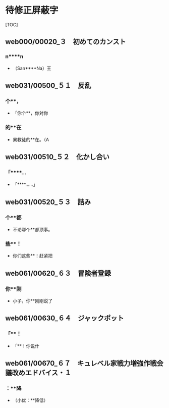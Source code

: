 # 待修正屏蔽字

[TOC]

## web000/00020_３　初めてのカンスト

### n****n

- （San****Na）王


## web031/00500_５１　反乱

### 个**，

- 「你个**，你対你

### 的**在

- 異教徒的**在。（A


## web031/00510_５２　化かし合い

### 「****…

- 「****……」


## web031/00520_５３　詰み

### 个**都

- 不论哪个**都顶事。

### 些**！

- 你们这些**！赶紧把


## web061/00620_６３　冒険者登録

### 你**刚

- 小子，你**刚刚说了


## web061/00630_６４　ジャックポット

### 「**！

- 「**！你说什


## web061/00670_６７　キュレベル家戦力増強作戦会議改めエドバイス・１

### ：**降

- （小优：**降低）
